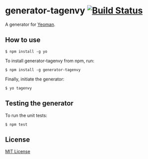 # generator-tagenvy [![Build Status](https://secure.travis-ci.org/jvandemo/generator-tagenvy.png?branch=master)](https://travis-ci.org/jvandemo/generator-tagenvy)

A generator for [Yeoman](http://yeoman.io).


## How to use

```
$ npm install -g yo
```

To install generator-tagenvy from npm, run:

```
$ npm install -g generator-tagenvy
```

Finally, initiate the generator:

```
$ yo tagenvy
```

## Testing the generator

To run the unit tests:

```
$ npm test
```

## License

[MIT License](http://en.wikipedia.org/wiki/MIT_License)
